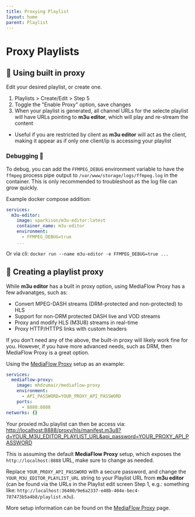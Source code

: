 ```yaml
---
title: Proxying Playlist
layout: home
parent: Playlist
---
```


# Proxy Playlists

## 🔄 Using built in proxy

Edit your desired playlist, or create one.

1. Playlists > Create/Edit > Step 5
2. Toggle the "Enable Proxy" option, save changes
3. When your playlist is generated, all channel URLs for the selecte playlist will have URLs pointing to **m3u editor**, which will play and re-stream the content
  - Useful if you are restricted by client as **m3u editor** will act as the client, making it appear as if only one client/ip is accessing your playlist

### Debugging 🐛

To debug, you can add the `FFMPEG_DEBUG` environment variable to have the `ffmpeg` process pipe output to `/var/www/storage/logs/ffmpeg.log` in the container. This is only recommended to troubleshoot as the log file can grow quickly.

Example docker compose addition:

```yaml
services:
  m3u-editor:
    image: sparkison/m3u-editor:latest
    container_name: m3u-editor
    environment:
      - FFMPEG_DEBUG=true
    ...
```

Or via cli: `docker run --name m3u-editor -e FFMPEG_DEBUG=true ...`


## 📡 Creating a playlist proxy

While **m3u editor** has a built in proxy option, using MediaFlow Proxy has a few advanatges, such as:

- Convert MPEG-DASH streams (DRM-protected and non-protected) to HLS
- Support for non-DRM protected DASH live and VOD streams
- Proxy and modify HLS (M3U8) streams in real-time
- Proxy HTTP/HTTPS links with custom headers

If you don't need any of the above, the built-in proxy will likely work fine for you.
However, if you have more advanced needs, such as DRM, then MediaFlow Proxy is a great option.

Using the [MediaFlow Proxy](https://github.com/mhdzumair/mediaflow-proxy) setup as an example:

```yaml
services:
  mediaflow-proxy:
    image: mhdzumair/mediaflow-proxy
    environment:
      - API_PASSWORD=YOUR_PROXY_API_PASSWORD
    ports:
      - 8888:8888
networks: {}
```

Your proxied m3u playlist can then be access via: [http://localhost:8888/proxy/hls/manifest.m3u8?d=YOUR_M3U_EDITOR_PLAYLIST_URL&api_password=YOUR_PROXY_API_PASSWORD](http://localhost:8888/proxy/hls/manifest.m3u8?d=YOUR_M3U_EDITOR_PLAYLIST_URL&api_password=YOUR_PROXY_API_PASSWORD)

This is assuming the default **MediaFlow Proxy** setup, which exposes the `http://localhost:8888` URL, make sure to change as needed. 

Replace `YOUR_PROXY_API_PASSWORD` with a secure password, and change the `YOUR_M3U_EDITOR_PLAYLIST_URL` string to your Playlist URL from **m3u editor** (can be found via the URLs in the Playlist edit screen Step 1, e.g.: something like: `http://localhost:36400/9e6a2337-e48b-404e-bec4-787473b5a4b8/playlist.m3u`).

More setup information can be found on the [MediaFlow Proxy](https://github.com/mhdzumair/mediaflow-proxy) page.